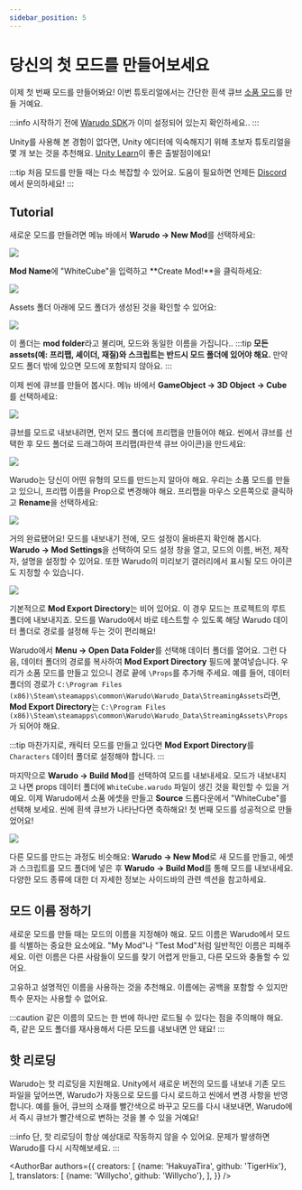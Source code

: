 ```yaml
---
sidebar_position: 5
---
```


# 당신의 첫 모드를 만들어보세요

이제 첫 번째 모드를 만들어봐요! 이번 튜토리얼에서는 간단한 흰색 큐브 [소품 모드](prop-mod)를 만들 거예요.

:::info
시작하기 전에 [Warudo SDK](mod-sdk.md)가 이미 설정되어 있는지 확인하세요..
:::

Unity를 사용해 본 경험이 없다면, Unity 에디터에 익숙해지기 위해 초보자 튜토리얼을 몇 개 보는 것을 추천해요. [Unity Learn](https://learn.unity.com/)이 좋은 출발점이에요!

:::tip
처음 모드를 만들 때는 다소 복잡할 수 있어요. 도움이 필요하면 언제든 [Discord](https://discord.gg/warudo)에서 문의하세요!
:::


## Tutorial

새로운 모드를 만들려면 메뉴 바에서 **Warudo → New Mod**를 선택하세요:

![](/doc-img/en-mod-sdk-3.webp)

**Mod Name**에 "WhiteCube"을 입력하고 **Create Mod!**을 클릭하세요:

![](/doc-img/en-mod-1.png)

Assets 폴더 아래에 모드 폴더가 생성된 것을 확인할 수 있어요:

![](/doc-img/en-mod-2.png)

이 폴더는 **mod folder**라고 불리며, 모드와 동일한 이름을 가집니다..
:::tip
**모든 assets(예: 프리팹, 셰이더, 재질)와 스크립트는 반드시 모드 폴더에 있어야 해요.** 만약 모드 폴더 밖에 있으면 모드에 포함되지 않아요.
:::

이제 씬에 큐브를 만들어 봅시다. 메뉴 바에서 **GameObject → 3D Object → Cube**를 선택하세요:

![](/doc-img/en-mod-3.png)

큐브를 모드로 내보내려면, 먼저 모드 폴더에 프리팹을 만들어야 해요. 씬에서 큐브를 선택한 후 모드 폴더로 드래그하여 프리팹(파란색 큐브 아이콘)을 만드세요:

![](/doc-img/en-mod-4.png)

Warudo는 당신이 어떤 유형의 모드를 만드는지 알아야 해요. 우리는 소품 모드를 만들고 있으니, 프리팹 이름을 Prop으로 변경해야 해요. 프리팹을 마우스 오른쪽으로 클릭하고 **Rename**을 선택하세요:

![](/doc-img/en-mod-5.png)

거의 완료됐어요! 모드를 내보내기 전에, 모드 설정이 올바른지 확인해 봅시다. **Warudo → Mod Settings**을 선택하여 모드 설정 창을 열고, 모드의 이름, 버전, 제작자, 설명을 설정할 수 있어요. 또한 Warudo의 미리보기 갤러리에서 표시될 모드 아이콘도 지정할 수 있습니다.

![](/doc-img/en-mod-6.png)

기본적으로 **Mod Export Directory**는 비어 있어요. 이 경우 모드는 프로젝트의 루트 폴더에 내보내지죠. 모드를 Warudo에서 바로 테스트할 수 있도록 해당 Warudo 데이터 폴더로 경로를 설정해 두는 것이 편리해요!

Warudo에서 **Menu → Open Data Folder**를 선택해 데이터 폴더를 열어요. 그런 다음, 데이터 폴더의 경로를 복사하여 **Mod Export Directory** 필드에 붙여넣습니다. 우리가 소품 모드를 만들고 있으니 경로 끝에 `\Props`를 추가해 주세요. 예를 들어, 데이터 폴더의 경로가 `C:\Program Files (x86)\Steam\steamapps\common\Warudo\Warudo_Data\StreamingAssets`라면, **Mod Export Directory**는  `C:\Program Files (x86)\Steam\steamapps\common\Warudo\Warudo_Data\StreamingAssets\Props`가 되어야 해요.

:::tip
마찬가지로, 캐릭터 모드를 만들고 있다면 **Mod Export Directory**를 `Characters` 데이터 폴더로 설정해야 합니다.
:::

마지막으로 **Warudo → Build Mod**를 선택하여 모드를 내보내세요. 모드가 내보내지고 나면 props 데이터 폴더에 `WhiteCube.warudo` 파일이 생긴 것을 확인할 수 있을 거예요. 이제 Warudo에서 소품 에셋을 만들고 **Source** 드롭다운에서 "WhiteCube"를 선택해 보세요. 씬에 흰색 큐브가 나타난다면 축하해요! 첫 번째 모드를 성공적으로 만들었어요!

![](/doc-img/en-mod-7.png)

다른 모드를 만드는 과정도 비슷해요: **Warudo → New Mod**로 새 모드를 만들고, 에셋과 스크립트를 모드 폴더에 넣은 후 **Warudo → Build Mod**를 통해 모드를 내보내세요. 다양한 모드 종류에 대한 더 자세한 정보는 사이드바의 관련 섹션을 참고하세요.

## 모드 이름 정하기

새로운 모드를 만들 때는 모드의 이름을 지정해야 해요. 모드 이름은 Warudo에서 모드를 식별하는 중요한 요소에요. "My Mod"나 "Test Mod"처럼 일반적인 이름은 피해주세요. 이런 이름은 다른 사람들이 모드를 찾기 어렵게 만들고, 다른 모드와 충돌할 수 있어요.

고유하고 설명적인 이름을 사용하는 것을 추천해요. 이름에는 공백을 포함할 수 있지만 특수 문자는 사용할 수 없어요.

:::caution
같은 이름의 모드는 한 번에 하나만 로드될 수 있다는 점을 주의해야 해요. 즉, 같은 모드 폴더를 재사용해서 다른 모드를 내보내면 안 돼요!
:::

## 핫 리로딩

Warudo는 핫 리로딩을 지원해요. Unity에서 새로운 버전의 모드를 내보내 기존 모드 파일을 덮어쓰면, Warudo가 자동으로 모드를 다시 로드하고 씬에서 변경 사항을 반영합니다. 예를 들어, 큐브의 소재를 빨간색으로 바꾸고 모드를 다시 내보내면, Warudo에서 즉시 큐브가 빨간색으로 변하는 것을 볼 수 있을 거예요!

:::info
단, 핫 리로딩이 항상 예상대로 작동하지 않을 수 있어요. 문제가 발생하면 Warudo를 다시 시작해보세요.
:::

<AuthorBar authors={{
  creators: [
    {name: 'HakuyaTira', github: 'TigerHix'},
  ],
  translators: [
    {name: 'Willycho', github: 'Willycho'},
  ],
}} />
